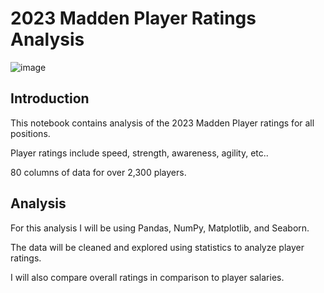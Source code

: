 # 2023 Madden Player Ratings Analysis

![image](https://github.com/dtrade84/2023-Madden-Player-Ratings-Analysis/assets/44825926/50369b74-511a-45f3-b2ff-e21f328e1d9c)

## Introduction

This notebook contains analysis of the 2023 Madden Player ratings for all positions.

Player ratings include speed, strength, awareness, agility, etc..

80 columns of data for over 2,300 players.

## Analysis

For this analysis I will be using Pandas, NumPy, Matplotlib, and Seaborn.

The data will be cleaned and explored using statistics to analyze player ratings.

I will also compare overall ratings in comparison to player salaries.

